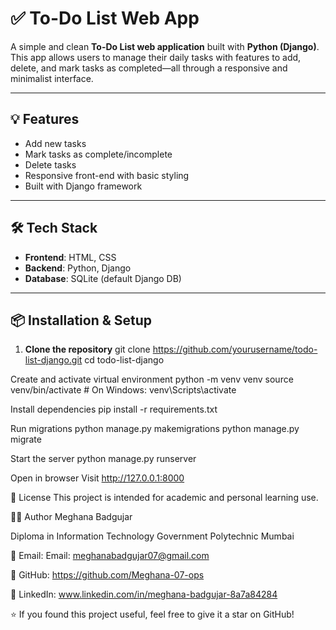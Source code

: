 # ✅ To-Do List Web App

A simple and clean **To-Do List web application** built with **Python (Django)**. This app allows users to manage their daily tasks with features to add, delete, and mark tasks as completed—all through a responsive and minimalist interface.

---

## 💡 Features

- Add new tasks
- Mark tasks as complete/incomplete
- Delete tasks
- Responsive front-end with basic styling
- Built with Django framework

---

## 🛠️ Tech Stack

- **Frontend**: HTML, CSS
- **Backend**: Python, Django
- **Database**: SQLite (default Django DB)

---

## 📦 Installation & Setup

1. **Clone the repository**
   git clone https://github.com/yourusername/todo-list-django.git
   cd todo-list-django
   
Create and activate virtual environment
python -m venv venv
source venv/bin/activate  # On Windows: venv\Scripts\activate

Install dependencies
pip install -r requirements.txt

Run migrations
python manage.py makemigrations
python manage.py migrate

Start the server
python manage.py runserver

Open in browser Visit http://127.0.0.1:8000

📃 License
This project is intended for academic and personal learning use.

🙋‍♀️ Author
Meghana Badgujar

Diploma in Information Technology
Government Polytechnic Mumbai

📧 Email:  Email: meghanabadgujar07@gmail.com

🔗 GitHub: https://github.com/Meghana-07-ops

🔗 LinkedIn: www.linkedin.com/in/meghana-badgujar-8a7a84284

⭐ If you found this project useful, feel free to give it a star on GitHub!
